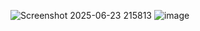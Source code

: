 ![Screenshot 2025-06-23 215813](https://github.com/user-attachments/assets/25b99e2b-dd75-4acf-b5a0-ca96a6a366b8)
![image](https://github.com/user-attachments/assets/9181c500-f763-49dd-9d57-0805a46f7717)
